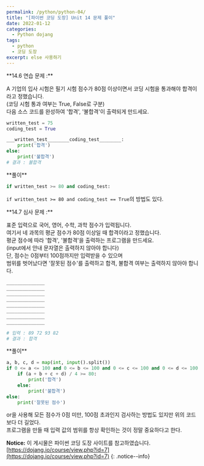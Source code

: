 ```yaml
---
permalink: /python/python-04/
title: "[파이썬 코딩 도장] Unit 14 문제 풀이"
date: 2022-01-12
categories:
  - Python dojang
tags:
  - python
  - 코딩 도장
excerpt: else 사용하기
---
```


<div class="notice--success" markdown="1">
**14.6 연습 문제 :**

A 기업의 입사 시험은 필기 시험 점수가 80점 이상이면서 코딩 시험을 통과해야 합격이라고 정했습니다.<br>
(코딩 시험 통과 여부는 True, False로 구분)<br>
다음 소스 코드를 완성하여 '합격', '불합격'이 출력되게 만드세요.

```python
written_test = 75
coding_test = True

___written_test________coding_test________:
    print('합격')
else:
    print('불합격')
# 결과 : 불합격
```

</div>

<div class="notice" markdown="1">
**풀이**

```python
if written_test >= 80 and coding_test:
```

`if written_test >= 80 and coding_test == True`의 방법도 있다.

</div>

<div class="notice--success" markdown="1">
**14.7 심사 문제 :**

표준 입력으로 국어, 영어, 수학, 과학 점수가 입력됩니다.<br>
여기서 네 과목의 평균 점수가 80점 이상일 때 합격이라고 정했습니다.<br>
평균 점수에 따라 '합격', '불합격'을 출력하는 프로그램을 만드세요.<br>
(input에서 안내 문자열은 출력하지 않아야 합니다)<br>
단, 점수는 0점부터 100점까지만 입력받을 수 있으며<br>
범위를 벗어났다면 '잘못된 점수'를 출력하고 합격, 불합격 여부는 출력하지 않아야 합니다.

```python
______________
______________
______________
______________
______________
______________
______________
______________

# 입력 : 89 72 93 82
# 결과 : 합격
```

</div>

<div class="notice" markdown="1">
**풀이**

```python
a, b, c, d = map(int, input().split())
if 0 <= a <= 100 and 0 <= b <= 100 and 0 <= c <= 100 and 0 <= d <= 100:
    if (a + b + c + d) / 4 >= 80:
        print('합격')
    else:
        print('불합격')
else:
    print('잘못된 점수')
```

or을 사용해 모든 점수가 0점 미만, 100점 초과인지 검사하는 방법도 있지만 위의 코드보다 더 길었다.<br>
프로그램을 만들 때 입력 값의 범위를 항상 확인하는 것이 정말 중요하다고 한다.

</div>

**Notice:** 이 게시물은 파이썬 코딩 도장 사이트를 참고하였습니다.
[https://dojang.io/course/view.php?id=7](https://dojang.io/course/view.php?id=7)
{: .notice--info}
